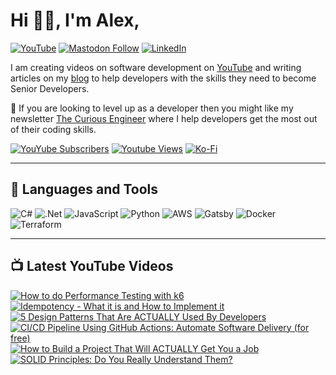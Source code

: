 # Hi 👋🏻, I'm Alex,
[![YouTube](https://img.shields.io/youtube/channel/subscribers/UCm6lURZOeBVCZ5hJpqlUB-g?style=social)](https://youtube.com/@alexhyettdev) [![Mastodon Follow](https://img.shields.io/mastodon/follow/110955440405802574?domain=https%3A%2F%2Fsocial.alexhyett.com)](https://social.alexhyett.com/@alex)
 [![LinkedIn](https://img.shields.io/badge/LinkedIn-%230077B5.svg?logo=linkedin&logoColor=white)](https://linkedin.com/in/alexhyett)

I am creating videos on software development on [YouTube](https://www.youtube.com/@alexhyettdev) and writing articles on my [blog](https://www.alexhyett.com) to help developers with the skills they need to become Senior Developers.

🚀 If you are looking to level up as a developer then you might like my newsletter [The Curious Engineer](https://newsletter.alexhyett.com/subscribe?) where I help developers get the most out of their coding skills.

[![YouYube Subscribers](https://custom-icon-badges.demolab.com/youtube/channel/subscribers/UCm6lURZOeBVCZ5hJpqlUB-g?color=%23E05D44&label=SUBSCRIBE&logo=video&logoColor=white&style=for-the-badge&labelColor=CE4630)](https://www.youtube.com/@alexhyettdev?sub_confirmation=1) [![Youtube Views](https://custom-icon-badges.demolab.com/youtube/channel/views/UCm6lURZOeBVCZ5hJpqlUB-g?color=%23E1AD0E&logo=eye&logoColor=white&style=for-the-badge&labelColor=C79600)](https://www.youtube.com/@alexhyettdev) [![Ko-Fi](https://img.shields.io/badge/Ko--fi-F16061?style=for-the-badge&logo=ko-fi&logoColor=white)](https://ko-fi.com/alexhyett)

---
## 🧰 Languages and Tools
![C#](https://img.shields.io/badge/c%23-%23239120.svg?style=flat&logo=c-sharp&logoColor=white) ![.Net](https://img.shields.io/badge/.NET-5C2D91?style=flat&logo=.net&logoColor=white) ![JavaScript](https://img.shields.io/badge/javascript-%23323330.svg?style=flat&logo=javascript&logoColor=%23F7DF1E) ![Python](https://img.shields.io/badge/python-3670A0?style=flat&logo=python&logoColor=ffdd54)  ![AWS](https://img.shields.io/badge/AWS-%23FF9900.svg?style=flat&logo=amazon-aws&logoColor=white) ![Gatsby](https://img.shields.io/badge/Gatsby-%23663399.svg?style=flat&logo=gatsby&logoColor=white) ![Docker](https://img.shields.io/badge/docker-%230db7ed.svg?style=flat&logo=docker&logoColor=white) ![Terraform](https://img.shields.io/badge/terraform-%235835CC.svg?style=flat&logo=terraform&logoColor=white)

---
## 📺 Latest YouTube Videos
<!-- BEGIN YOUTUBE-CARDS -->
[![How to do Performance Testing with k6](https://ytcards.demolab.com/?id=ghuo8m7AXEM&title=How+to+do+Performance+Testing+with+k6&lang=en&timestamp=1696604438&background_color=%230d1117&title_color=%23ffffff&stats_color=%23dedede&max_title_lines=1&width=250&border_radius=5 "How to do Performance Testing with k6")](https://www.youtube.com/watch?v=ghuo8m7AXEM)
[![Idempotency - What it is and How to Implement it](https://ytcards.demolab.com/?id=XAccGbtl3Z8&title=Idempotency+-+What+it+is+and+How+to+Implement+it&lang=en&timestamp=1695394834&background_color=%230d1117&title_color=%23ffffff&stats_color=%23dedede&max_title_lines=1&width=250&border_radius=5 "Idempotency - What it is and How to Implement it")](https://www.youtube.com/watch?v=XAccGbtl3Z8)
[![5 Design Patterns That Are ACTUALLY Used By Developers](https://ytcards.demolab.com/?id=YMAwgRwjEOQ&title=5+Design+Patterns+That+Are+ACTUALLY+Used+By+Developers&lang=en&timestamp=1694185232&background_color=%230d1117&title_color=%23ffffff&stats_color=%23dedede&max_title_lines=1&width=250&border_radius=5 "5 Design Patterns That Are ACTUALLY Used By Developers")](https://www.youtube.com/watch?v=YMAwgRwjEOQ)
[![CI/CD Pipeline Using GitHub Actions: Automate Software Delivery (for free)](https://ytcards.demolab.com/?id=p3W2XCD3smk&title=CI%2FCD+Pipeline+Using+GitHub+Actions%3A+Automate+Software+Delivery+%28for+free%29&lang=en&timestamp=1689951647&background_color=%230d1117&title_color=%23ffffff&stats_color=%23dedede&max_title_lines=1&width=250&border_radius=5 "CI/CD Pipeline Using GitHub Actions: Automate Software Delivery (for free)")](https://www.youtube.com/watch?v=p3W2XCD3smk)
[![How to Build a Project That Will ACTUALLY Get You a Job](https://ytcards.demolab.com/?id=uoE2SkFMsVU&title=How+to+Build+a+Project+That+Will+ACTUALLY+Get+You+a+Job&lang=en&timestamp=1687532447&background_color=%230d1117&title_color=%23ffffff&stats_color=%23dedede&max_title_lines=1&width=250&border_radius=5 "How to Build a Project That Will ACTUALLY Get You a Job")](https://www.youtube.com/watch?v=uoE2SkFMsVU)
[![SOLID Principles: Do You Really Understand Them?](https://ytcards.demolab.com/?id=kF7rQmSRlq0&title=SOLID+Principles%3A+Do+You+Really+Understand+Them%3F&lang=en&timestamp=1686927638&background_color=%230d1117&title_color=%23ffffff&stats_color=%23dedede&max_title_lines=1&width=250&border_radius=5 "SOLID Principles: Do You Really Understand Them?")](https://www.youtube.com/watch?v=kF7rQmSRlq0)
<!-- END YOUTUBE-CARDS -->
